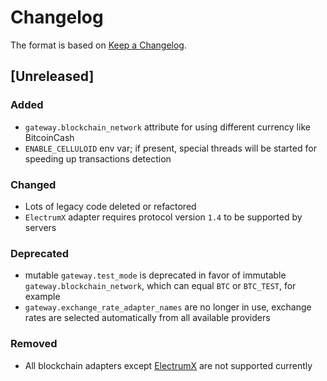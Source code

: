 # Changelog

The format is based on [Keep a Changelog](https://keepachangelog.com/en/1.0.0/).

## [Unreleased]

### Added
* `gateway.blockchain_network` attribute for using different currency like BitcoinCash
* `ENABLE_CELLULOID` env var; if present, special threads will be started for speeding up transactions detection

### Changed
* Lots of legacy code deleted or refactored
* `ElectrumX` adapter requires protocol version `1.4` to be supported by servers

### Deprecated
* mutable `gateway.test_mode` is deprecated in favor of immutable `gateway.blockchain_network`, which can equal `BTC` or `BTC_TEST`, for example
* `gateway.exchange_rate_adapter_names` are no longer in use, exchange rates are selected automatically from all available providers

### Removed
* All blockchain adapters except [ElectrumX](https://github.com/kyuupichan/electrumx) are not supported currently
